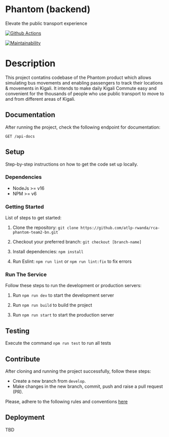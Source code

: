 # Phantom (backend)

Elevate the public transport experience  

[![Github Actions](https://github.com/atlp-rwanda/rca-phantom-team2-bn/actions/workflows/nodejs.yml/badge.svg?branch=develop)](https://github.com/atlp-rwanda/rca-phantom-team2-bn/actions/workflows/nodejs.yml)

[![Maintainability](https://api.codeclimate.com/v1/badges/eb341d3fc51e1a54ce98/maintainability)](https://codeclimate.com/github/atlp-rwanda/rca-phantom-team2-bn/maintainability)

# Description

This project contatins codebase of the Phantom product which allows simulating bus movements and enabling passengers to track their locations & movements in Kigali.
It intends to make daily Kigali Commute easy and convenient for the thousands of people who use public transport to move to and from different areas of Kigali.

## Documentation

After running the project, check the following endpoint for documentation:

`GET /api-docs`

## Setup

Step-by-step instructions on how to get the code set up locally.

### Dependencies

- NodeJs >= v16
- NPM >= v6

### Getting Started

List of steps to get started:

1. Clone the repository: `git clone https://github.com/atlp-rwanda/rca-phantom-team2-bn.git`

2. Checkout your preferred branch: `git checkout [branch-name]`

3. Install dependencies: `npm install`

4. Run Eslint: `npm run lint` or `npm run lint:fix` to fix errors

### Run The Service

Follow these steps to run the development or production servers:

1. Run `npm run dev` to start the development server

2. Run `npm run build` to build the project

3. Run `npm run start` to start the production server

## Testing

Execute the command `npm run test` to run all tests

## Contribute

After cloning and running the project successfully, follow these steps: 

- Create a new branch from `develop`. 
- Make changes in the new branch, commit, push and raise a pull request (PR).

Please, adhere to the following rules and conventions [here](https://github.com/atlp-rwanda/engineering-playbook/wiki)

## Deployment

TBD
